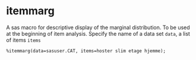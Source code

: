 # itemmarg

A sas macro for descriptive display of the marginal distribution. To be used at the beginning of item analysis. Specify the name of a data set `data`, a list of items `items`

```
%itemmarg(data=sasuser.CAT, items=hoster slim etage hjemme);
```


